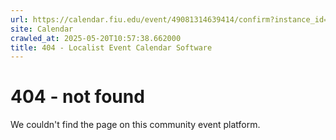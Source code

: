 ```yaml
---
url: https://calendar.fiu.edu/event/49081314639414/confirm?instance_id=49081314640439&return=https%3A%2F%2Fcalendar.fiu.edu%2Fpca
site: Calendar
crawled_at: 2025-05-20T10:57:38.662000
title: 404 - Localist Event Calendar Software
---
```


# 404 - not found
We couldn't find the page on this community event platform.
